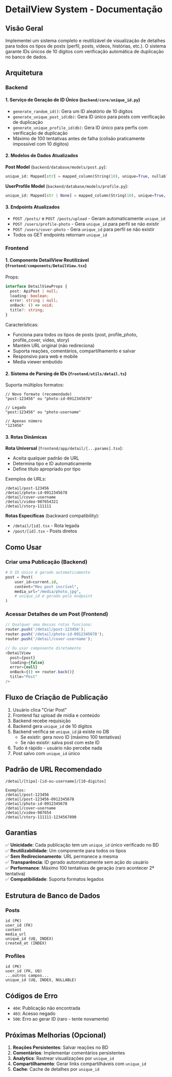 # DetailView System - Documentação

## Visão Geral

Implementei um sistema completo e reutilizável de visualização de detalhes para todos os tipos de posts (perfil, posts, vídeos, histórias, etc.). O sistema garante IDs únicos de 10 dígitos com verificação automática de duplicação no banco de dados.

## Arquitetura

### Backend

#### 1. **Serviço de Geração de ID Único** (`backend/core/unique_id.py`)

- `generate_random_id()`: Gera um ID aleatório de 10 dígitos
- `generate_unique_post_id(db)`: Gera ID único para posts com verificação de duplicação
- `generate_unique_profile_id(db)`: Gera ID único para perfis com verificação de duplicação
- Máximo de 100 tentativas antes de falha (colisão praticamente impossível com 10 dígitos)

#### 2. **Modelos de Dados Atualizados**

**Post Model** (`backend/database/models/post.py`):
```python
unique_id: Mapped[str] = mapped_column(String(10), unique=True, nullable=False, index=True)
```

**UserProfile Model** (`backend/database/models/profile.py`):
```python
unique_id: Mapped[str | None] = mapped_column(String(10), unique=True, nullable=True, index=True)
```

#### 3. **Endpoints Atualizados**

- `POST /posts/` e `POST /posts/upload` - Geram automaticamente `unique_id`
- `POST /users/profile-photo` - Gera `unique_id` para perfil se não existir
- `POST /users/cover-photo` - Gera `unique_id` para perfil se não existir
- Todos os GET endpoints retornam `unique_id`

### Frontend

#### 1. **Componente DetailView Reutilizável** (`frontend/components/DetailView.tsx`)

Props:
```typescript
interface DetailViewProps {
  post: ApiPost | null;
  loading: boolean;
  error: string | null;
  onBack: () => void;
  title?: string;
}
```

Características:
- Funciona para todos os tipos de posts (post, profile_photo, profile_cover, video, story)
- Mantém URL original (não redireciona)
- Suporta reações, comentários, compartilhamento e salvar
- Responsivo para web e mobile
- Media viewer embutido

#### 2. **Sistema de Parsing de IDs** (`frontend/utils/detail.ts`)

Suporta múltiplos formatos:

```
// Novo formato (recomendado)
"post-123456" ou "photo-id-0912345678"

// Legado
"post:123456" ou "photo-username"

// Apenas número
"123456"
```

#### 3. **Rotas Dinâmicas**

**Rota Universal** (`frontend/app/detail/[...params].tsx`):
- Aceita qualquer padrão de URL
- Determina tipo e ID automaticamente
- Define título apropriado por tipo

Exemplos de URLs:
```
/detail/post-123456
/detail/photo-id-0912345678
/detail/cover-username
/detail/video-987654321
/detail/story-111111
```

**Rotas Específicas** (backward compatibility):
- `/detail/[id].tsx` - Rota legada
- `/post/[id].tsx` - Posts diretos

## Como Usar

### Criar uma Publicação (Backend)

```python
# O ID único é gerado automaticamente
post = Post(
    user_id=current.id,
    content="Meu post incrível",
    media_url="/media/photo.jpg",
    # unique_id é gerado pelo endpoint
)
```

### Acessar Detalhes de um Post (Frontend)

```typescript
// Qualquer uma dessas rotas funciona:
router.push('/detail/post-123456');
router.push('/detail/photo-id-0912345678');
router.push('/detail/cover-username');

// Ou usar componente diretamente
<DetailView
  post={post}
  loading={false}
  error={null}
  onBack={() => router.back()}
  title="Post"
/>
```

## Fluxo de Criação de Publicação

1. Usuário clica "Criar Post"
2. Frontend faz upload de mídia e conteúdo
3. Backend recebe requisição
4. Backend gera `unique_id` de 10 dígitos
5. Backend verifica se `unique_id` já existe no DB
   - Se existir: gera novo ID (máximo 100 tentativas)
   - Se não existir: salva post com este ID
6. Tudo é rápido - usuário não percebe nada
7. Post salvo com `unique_id` único

## Padrão de URL Recomendado

```
/detail/[tipo]-[id-ou-username]/[10-digitos]

Exemplos:
/detail/post-123456
/detail/post-123456-0912345678
/detail/photo-id-0912345678
/detail/cover-username
/detail/video-987654
/detail/story-111111-1234567890
```

## Garantias

✅ **Unicidade**: Cada publicação tem um `unique_id` único verificado no BD  
✅ **Reutilizabilidade**: Um componente para todos os tipos  
✅ **Sem Redirecionamento**: URL permanece a mesma  
✅ **Transparência**: ID gerado automaticamente sem ação do usuário  
✅ **Performance**: Máximo 100 tentativas de geração (raro acontecer 2ª tentativa)  
✅ **Compatibilidade**: Suporta formatos legados

## Estrutura de Banco de Dados

### Posts
```
id (PK)
user_id (FK)
content
media_url
unique_id (UQ, INDEX)
created_at (INDEX)
```

### Profiles
```
id (PK)
user_id (FK, UQ)
...outros campos...
unique_id (UQ, INDEX, NULLABLE)
```

## Códigos de Erro

- `404`: Publicação não encontrada
- `403`: Acesso negado
- `500`: Erro ao gerar ID (raro - tente novamente)

## Próximas Melhorias (Opcional)

1. **Reações Persistentes**: Salvar reações no BD
2. **Comentários**: Implementar comentários persistentes
3. **Analytics**: Rastrear visualizações por `unique_id`
4. **Compartilhamento**: Gerar links compartilháveis com `unique_id`
5. **Cache**: Cache de detalhes por `unique_id`
